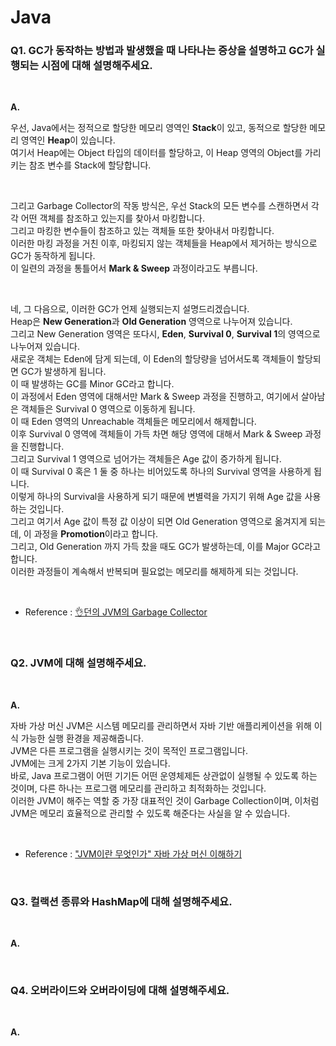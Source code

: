 # Java

### Q1. GC가 동작하는 방법과 발생했을 때 나타나는 증상을 설명하고 GC가 실행되는 시점에 대해 설명해주세요.

<br>

**A.**

우선, Java에서는 정적으로 할당한 메모리 영역인 **Stack**이 있고, 동적으로 할당한 메모리 영역인 **Heap**이 있습니다.  
여기서 Heap에는 Object 타입의 데이터를 할당하고, 이 Heap 영역의 Object를 가리키는 참조 변수를 Stack에 할당합니다.

<br>

그리고 Garbage Collector의 작동 방식은, 우선 Stack의 모든 변수를 스캔하면서 각각 어떤 객체를 참조하고 있는지를 찾아서 마킹합니다.  
그리고 마킹한 변수들이 참조하고 있는 객체들 또한 찾아내서 마킹합니다.  
이러한 마킹 과정을 거친 이후, 마킹되지 않는 객체들을 Heap에서 제거하는 방식으로 GC가 동작하게 됩니다.  
이 일련의 과정을 통틀어서 **Mark & Sweep** 과정이라고도 부릅니다.

<br>

네, 그 다음으로, 이러한 GC가 언제 실행되는지 설명드리겠습니다.  
Heap은 **New Generation**과 **Old Generation** 영역으로 나누어져 있습니다.  
그리고 New Generation 영역은 또다시, **Eden**, **Survival 0**, **Survival 1**의 영역으로 나누어져 있습니다.  
새로운 객체는 Eden에 담게 되는데, 이 Eden의 할당량을 넘어서도록 객체들이 할당되면 GC가 발생하게 됩니다.  
이 때 발생하는 GC를 Minor GC라고 합니다.  
이 과정에서 Eden 영역에 대해서만 Mark & Sweep 과정을 진행하고, 여기에서 살아남은 객체들은 Survival 0 영역으로 이동하게 됩니다.  
이 때 Eden 영역의 Unreachable 객체들은 메모리에서 해제합니다.  
이후 Survival 0 영역에 객체들이 가득 차면 해당 영역에 대해서 Mark & Sweep 과정을 진행합니다.  
그리고 Survival 1 영역으로 넘어가는 객체들은 Age 값이 증가하게 됩니다.  
이 때 Survival 0 혹은 1 둘 중 하나는 비어있도록 하나의 Survival 영역을 사용하게 됩니다.  
이렇게 하나의 Survival을 사용하게 되기 때문에 변별력을 가지기 위해 Age 값을 사용하는 것입니다.  
그리고 여기서 Age 값이 특정 값 이상이 되면 Old Generation 영역으로 옮겨지게 되는데, 이 과정을 **Promotion**이라고 합니다.  
그리고, Old Generation 까지 가득 찼을 때도 GC가 발생하는데, 이를 Major GC라고 합니다.  
이러한 과정들이 계속해서 반복되며 필요없는 메모리를 해제하게 되는 것입니다.

<br>

- Reference : [👌던의 JVM의 Garbage Collector](https://www.youtube.com/watch?v=vZRmCbl871I&list=PLgXGHBqgT2TvpJ_p9L_yZKPifgdBOzdVH&index=65&ab_channel=%EC%9A%B0%EC%95%84%ED%95%9CTech)

<br>

### Q2. JVM에 대해 설명해주세요.

<br>

**A.**

자바 가상 머신 JVM은 시스템 메모리를 관리하면서 자바 기반 애플리케이션을 위해 이식 가능한 실행 환경을 제공해줍니다.  
JVM은 다른 프로그램을 실행시키는 것이 목적인 프로그램입니다.  
JVM에는 크게 2가지 기본 기능이 있습니다.  
바로, Java 프로그램이 어떤 기기든 어떤 운영체제든 상관없이 실행될 수 있도록 하는 것이며, 다른 하나는 프로그램 메모리를 관리하고 최적화하는 것입니다.  
이러한 JVM이 해주는 역할 중 가장 대표적인 것이 Garbage Collection이며, 이처럼 JVM은 메모리 효율적으로 관리할 수 있도록 해준다는 사실을 알 수 있습니다.

<br>

- Reference : ["JVM이란 무엇인가" 자바 가상 머신 이해하기](https://www.itworld.co.kr/news/110837)

<br>

### Q3. 컬랙션 종류와 HashMap에 대해 설명해주세요.

<br>

**A.**

<br>

### Q4. 오버라이드와 오버라이딩에 대해 설명해주세요.

<br>

**A.**
